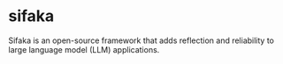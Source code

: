 # sifaka
Sifaka is an open-source framework that adds reflection and reliability to large language model (LLM) applications.
